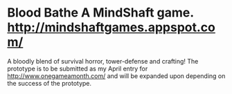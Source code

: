 Blood Bathe
A MindShaft game. http://mindshaftgames.appspot.com/
======

A bloodly blend of survival horror, tower-defense and crafting! The prototype is to be submitted as my April entry for http://www.onegameamonth.com/ and will be expanded upon depending on the success of the prototype.
